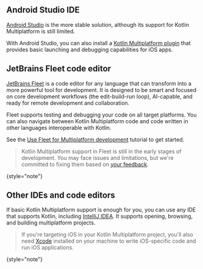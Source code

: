 [//]: # (title: Recommended IDEs and code editors)

## Android Studio IDE

[Android Studio](https://developer.android.com/studio) is the more stable solution,
although its support for Kotlin Multiplatform is still limited.

With Android Studio, you can also install a [Kotlin Multiplatform plugin](https://plugins.jetbrains.com/plugin/14936-kotlin-multiplatform-mobile)
that provides basic launching and debugging capabilities for iOS apps.

## JetBrains Fleet code editor

[JetBrains Fleet](https://www.jetbrains.com/fleet/) is a code editor for any language that can transform into a more powerful tool for development.
It is designed to be smart and focused on core development workflows (the edit-build-run loop),
AI-capable, and ready for remote development and collaboration.

Fleet supports testing and debugging your code on all target platforms. You can also navigate between Kotlin
Multiplatform code and code written in other languages interoperable with Kotlin.

See the [Use Fleet for Multiplatform development](fleet.md) tutorial to get started.

> Kotlin Multiplatform support in Fleet is still in the early stages of development. You may face issues and
> limitations, but we're committed to fixing them based on [your feedback](fleet.md#leave-feedback).
>
{style="note"}

## Other IDEs and code editors

If basic Kotlin Multiplatform support is enough for you, you can use any IDE that supports Kotlin, including [IntelliJ IDEA](https://www.jetbrains.com/idea/).
It supports opening, browsing, and building multiplatform projects.

> If you're targeting iOS in your Kotlin Multiplatform project, you'll also need [Xcode](https://developer.apple.com/xcode/)
> installed on your machine to write iOS-specific code and run iOS applications.
>
{style="note"}
